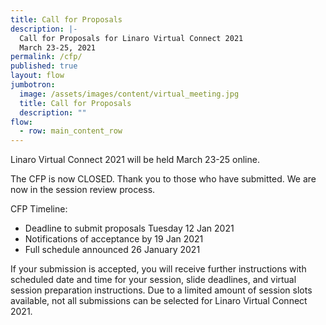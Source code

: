 ```yaml
---
title: Call for Proposals
description: |-
  Call for Proposals for Linaro Virtual Connect 2021
  March 23-25, 2021 
permalink: /cfp/
published: true
layout: flow
jumbotron:
  image: /assets/images/content/virtual_meeting.jpg
  title: Call for Proposals
  description: ""
flow:
  - row: main_content_row
---
```

Linaro Virtual Connect 2021 will be held March 23-25 online. 



The CFP is now CLOSED. Thank you to those who have submitted. We are now in the session review process. 

CFP Timeline:

* Deadline to submit proposals Tuesday 12 Jan 2021 
* Notifications of acceptance by 19 Jan 2021 
* Full schedule announced 26 January 2021

If your submission is accepted, you will receive further instructions with scheduled date and time for your session, slide deadlines, and virtual session preparation instructions. Due to a limited amount of session slots available, not all submissions can be selected for Linaro Virtual Connect 2021.